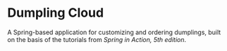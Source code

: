 # Dumpling Cloud
A Spring-based application for customizing and ordering dumplings, built on the basis of the tutorials from <i>Spring in Action, 5th edition</i>.
